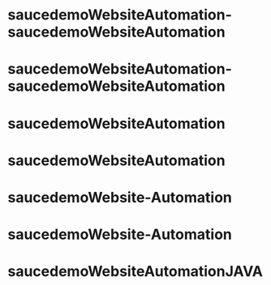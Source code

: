 # saucedemoWebsiteAutomation-saucedemoWebsiteAutomation
# saucedemoWebsiteAutomation-saucedemoWebsiteAutomation
# saucedemoWebsiteAutomation
# saucedemoWebsiteAutomation
# saucedemoWebsite-Automation
# saucedemoWebsite-Automation
# saucedemoWebsiteAutomationJAVA
